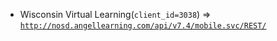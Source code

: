  - Wisconsin Virtual Learning(`client_id=3038`) => [`http://nosd.angellearning.com/api/v7.4/mobile.svc/REST/`](http://nosd.angellearning.com/api/v7.4/mobile.svc/REST/)
